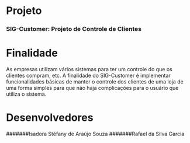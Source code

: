 # Projeto
### SIG-Customer: Projeto de Controle de Clientes 
# Finalidade
As empresas utilizam vários sistemas para ter um controle do que os clientes compram, etc. A finalidade do SIG-Customer é implementar funcionalidades básicas de manter o controle dos clientes de uma loja de uma forma simples para que não haja complicações para o usuário que utiliza o sistema.
# Desenvolvedores
#######Isadora Stéfany de Araújo Souza
#######Rafael da Silva Garcia
